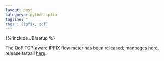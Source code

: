 ```yaml
---
layout: post
category : python-ipfix
tagline: "
tags : [ipfix, qof]
---
```

{% include JB/setup %}

The QoF TCP-aware IPFIX flow meter has been released; manpages [here](/qof.pdf), release tarball [here](http://www.trammell.ch/downloads/qof-0.9.0.tar.gz).